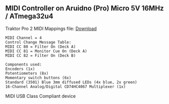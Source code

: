 ## MIDI Controller on Aruidno (Pro) Micro 5V 16MHz / ATmega32u4

Traktor Pro 2 MIDI Mappings file: [Download](https://goo.gl/JWAb5h55pk)
    
    MIDI Channel = 4
    Control Change Message Table:
    MIDI CC 80 = Filter On (Deck A)
    MIDI CC 81 = Monitor Cue On (Deck A)
    MIDI CC 82 = Filter On (Deck B)

    Components used:
    Encoders (1x)
    Potentiometers (8x)
    Momentary switch buttons (6x)
    Standard (3501) Blue 3mm diffused LEDs (4x blue, 2x green)
    16-Channel Analog/Digital CD74HC4067 Multiplexer (1x)


MIDI USB Class Compliant device
